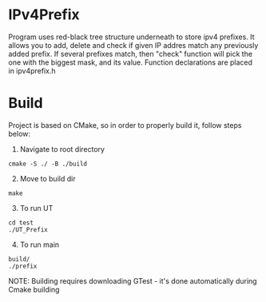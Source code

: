 # IPv4Prefix
Program uses red-black tree structure underneath to store ipv4 prefixes.
It allows you to add, delete and check if given IP addres match any previously added prefix.
If several prefixes match, then "check" function will pick the one with the biggest mask, and its value.
Function declarations are placed in ipv4prefix.h

# Build
Project is based on CMake, so in order to properly build it, follow steps below:

1. Navigate to root directory
```
cmake -S ./ -B ./build
```
2. Move to build dir
```
make
```
3. To run UT
```
cd test
./UT_Prefix
```
4. To run main
```
build/
./prefix
```
NOTE: Building requires downloading GTest - it's done automatically during Cmake building

#
